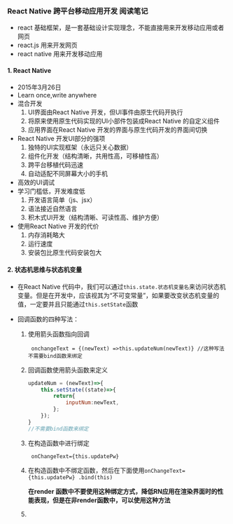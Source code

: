 ### React Native 跨平台移动应用开发 阅读笔记

- react  基础框架，是一套基础设计实现理念，不能直接用来开发移动应用或者网页
- react.js   用来开发网页
- react native  用来开发移动应用

#### 1. React Native

- 2015年3月26日
- Learn once,write anywhere
- 混合开发
  1. UI界面由React Native 开发，但UI事件由原生代码开执行
  2. 将原来使用原生代码实现的UI小部件包装成React Native 的自定义组件
  3. 应用界面在React Native 开发的界面与原生代码开发的界面间切换
- React Native 开发UI部分的强项
  1. 独特的UI实现框架（永远只关心数据）
  2. 组件化开发（结构清晰，共用性高，可移植性高）
  3. 跨平台移植代码迅速
  4. 自动适配不同屏幕大小的手机
- 高效的UI调试
- 学习门槛低，开发难度低
  1. 开发语言简单（js、jsx）
  2. 语法接近自然语言
  3. 积木式UI开发（结构清晰、可读性高、维护方便）
- 使用React Native 开发的代价
  1. 内存消耗略大
  2. 运行速度
  3. 安装包比原生代码安装包大

#### 2. 状态机思维与状态机变量

- 在React Native 代码中，我们可以通过`this.state.状态机变量名`来访问状态机变量。但是在开发中，应该视其为“不可变常量”，如果要改变状态机变量的值，一定要并且只能通过`this.setState`函数

- 回调函数的四种写法：

  1. 使用箭头函数指向回调

     ` onchangeText = {(newText) =>this.updateNum(newText)} //这种写法不需要bind函数来绑定`

  2. 回调函数使用箭头函数来定义

     ```javascript
     updateNum = (newText)=>{
         this.setState((state)=>{
             return{
                 inputNum:newText,
             };
         });
     }
     //不需要bind函数来绑定
     ```

  3. 在构造函数中进行绑定

     ` onChangeText={this.updatePw}`

  4. 在构造函数中不绑定函数，然后在下面使用`onChangeText={this.updatePw} .bind(this)`

     **在render 函数中不要使用这种绑定方式，降低RN应用在渲染界面时的性能表现，但是在非render函数中，可以使用这种方法** 

     

  5. 
